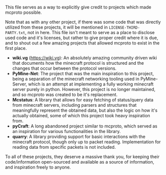 This file serves as a way to explicitly give credit to projects which made mcproto possible.

Note that as with any other project, if there was some code that was directly utilized from these projects, it will be
mentioned in `LICENSE-THIRD-PARTY.txt`, not in here. This file isn't meant to serve as a place to disclose used code
and it's licenses, but rather to give proper credit where it is due, and to shout out a few amazing projects that
allowed mcproto to exist in the first place.

- **wiki.vg** (<https://wiki.vg>): An absolutely amazing community driven wiki that documents how the minecraft protocol is
  structured and the changes that occur between the protocol versions.
- **PyMine-Net**: The project that was the main inspiration to this project, being a separation of the minecraft
  networking tooling used in PyMine-Server, which is an attempt at implementing a fully working minecraft server purely
  in python. However, this project is no longer maintained, and so mcproto was created to be it's replacement.
- **Mcstatus**: A library that allows for easy fetching of status/query data from minecraft servers, including parsers and
  structures that meaningfully represent the obtained data, but also the logic on how it's actually obtained, some of
  which this project took heavy inspiration from.
- **pyCraft**: A long abandoned project similar to mcproto, which served as an inspiration for various functionalities in
  the library.
- **quarry**: A library providing support for basic interactions with the minecraft protocol, though only up to packet reading.
  Implementation for reading data from specific packets is not included.

To all of these projects, they deserve a massive thank you, for keeping their code/information open-sourced and
available as a source of information, and inspiration freely to anyone.
